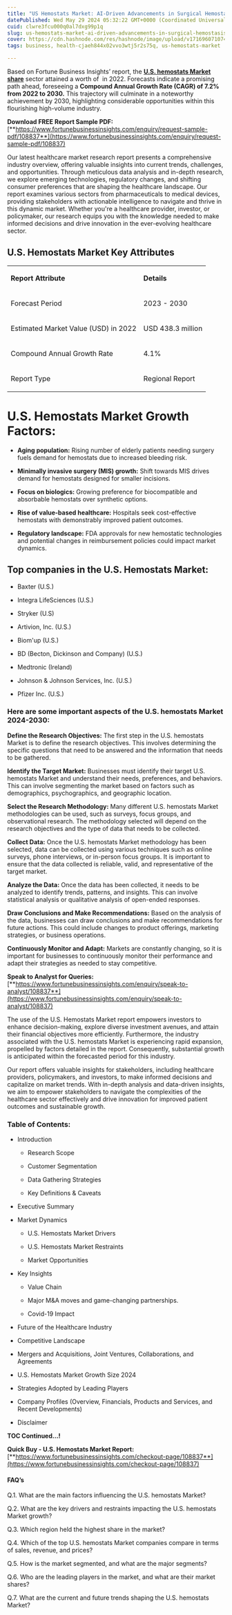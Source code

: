```yaml
---
title: "US Hemostats Market: AI-Driven Advancements in Surgical Hemostasis"
datePublished: Wed May 29 2024 05:32:22 GMT+0000 (Coordinated Universal Time)
cuid: clwre3fcu000q0al7dxg99p1q
slug: us-hemostats-market-ai-driven-advancements-in-surgical-hemostasis
cover: https://cdn.hashnode.com/res/hashnode/image/upload/v1716960710744/3947deb5-86f9-405b-b6c8-1e514bcf5af7.webp
tags: business, health-cjaeh844x02vvo3wtj5r2s75q, us-hemostats-market

---
```


Based on Fortune Business Insights’ report, the [**U.S. hemostats Market share**](https://www.fortunebusinessinsights.com/u-s-hemostats-market-108837) sector attained a worth of  in 2022. Forecasts indicate a promising path ahead, foreseeing a **Compound Annual Growth Rate (CAGR) of 7.2% from 2022 to 2030.** This trajectory will culminate in a noteworthy achievement by 2030, highlighting considerable opportunities within this flourishing high-volume industry.

**Download FREE Report Sample PDF:** [**https://www.fortunebusinessinsights.com/enquiry/request-sample-pdf/108837**](https://www.fortunebusinessinsights.com/enquiry/request-sample-pdf/108837)

Our latest healthcare market research report presents a comprehensive industry overview, offering valuable insights into current trends, challenges, and opportunities. Through meticulous data analysis and in-depth research, we explore emerging technologies, regulatory changes, and shifting consumer preferences that are shaping the healthcare landscape. Our report examines various sectors from pharmaceuticals to medical devices, providing stakeholders with actionable intelligence to navigate and thrive in this dynamic market. Whether you're a healthcare provider, investor, or policymaker, our research equips you with the knowledge needed to make informed decisions and drive innovation in the ever-evolving healthcare sector.

## **U.S. Hemostats Market Key Attributes**

<table><tbody><tr><td colspan="1" rowspan="1"><p><strong>Report Attribute</strong></p></td><td colspan="1" rowspan="1"><p><strong>Details</strong></p></td></tr><tr><td colspan="1" rowspan="1"><p>Forecast Period</p></td><td colspan="1" rowspan="1"><p>2023 - 2030</p></td></tr><tr><td colspan="1" rowspan="1"><p>Estimated Market Value (USD) in&nbsp;2022</p></td><td colspan="1" rowspan="1"><p>USD 438.3 million</p></td></tr><tr><td colspan="1" rowspan="1"><p>Compound Annual Growth Rate</p></td><td colspan="1" rowspan="1"><p>4.1%</p></td></tr><tr><td colspan="1" rowspan="1"><p>Report Type</p></td><td colspan="1" rowspan="1"><p>Regional Report</p></td></tr></tbody></table>

# U.S. Hemostats Market Growth Factors:

* **Aging population:** Rising number of elderly patients needing surgery fuels demand for hemostats due to increased bleeding risk.
    
* **Minimally invasive surgery (MIS) growth:** Shift towards MIS drives demand for hemostats designed for smaller incisions.
    
* **Focus on biologics:** Growing preference for biocompatible and absorbable hemostats over synthetic options.
    
* **Rise of value-based healthcare:** Hospitals seek cost-effective hemostats with demonstrably improved patient outcomes.
    
* **Regulatory landscape:** FDA approvals for new hemostatic technologies and potential changes in reimbursement policies could impact market dynamics.
    

## **Top companies in the U.S. Hemostats Market:**

* Baxter (U.S.)
    
* Integra LifeSciences (U.S.)
    
* Stryker (U.S)
    
* Artivion, Inc. (U.S.)
    
* Biom'up (U.S.)
    
* BD (Becton, Dickinson and Company) (U.S.)
    
* Medtronic (Ireland)
    
* Johnson & Johnson Services, Inc. (U.S.)
    
* Pfizer Inc. (U.S.)
    

### **Here are some important aspects of the U.S. hemostats Market 2024-2030:**

**Define the Research Objectives:** The first step in the U.S. hemostats Market is to define the research objectives. This involves determining the specific questions that need to be answered and the information that needs to be gathered.

**Identify the Target Market:** Businesses must identify their target U.S. hemostats Market and understand their needs, preferences, and behaviors. This can involve segmenting the market based on factors such as demographics, psychographics, and geographic location.

**Select the Research Methodology:** Many different U.S. hemostats Market methodologies can be used, such as surveys, focus groups, and observational research. The methodology selected will depend on the research objectives and the type of data that needs to be collected.

**Collect Data:** Once the U.S. hemostats Market methodology has been selected, data can be collected using various techniques such as online surveys, phone interviews, or in-person focus groups. It is important to ensure that the data collected is reliable, valid, and representative of the target market.

**Analyze the Data:** Once the data has been collected, it needs to be analyzed to identify trends, patterns, and insights. This can involve statistical analysis or qualitative analysis of open-ended responses.

**Draw Conclusions and Make Recommendations:** Based on the analysis of the data, businesses can draw conclusions and make recommendations for future actions. This could include changes to product offerings, marketing strategies, or business operations.

**Continuously Monitor and Adapt:** Markets are constantly changing, so it is important for businesses to continuously monitor their performance and adapt their strategies as needed to stay competitive.

**Speak to Analyst for Queries:** [**https://www.fortunebusinessinsights.com/enquiry/speak-to-analyst/108837**](https://www.fortunebusinessinsights.com/enquiry/speak-to-analyst/108837)

The use of the U.S. Hemostats Market report empowers investors to enhance decision-making, explore diverse investment avenues, and attain their financial objectives more efficiently. Furthermore, the industry associated with the U.S. hemostats Market is experiencing rapid expansion, propelled by factors detailed in the report. Consequently, substantial growth is anticipated within the forecasted period for this industry.

Our report offers valuable insights for stakeholders, including healthcare providers, policymakers, and investors, to make informed decisions and capitalize on market trends. With in-depth analysis and data-driven insights, we aim to empower stakeholders to navigate the complexities of the healthcare sector effectively and drive innovation for improved patient outcomes and sustainable growth.

### **Table of Contents:**

* Introduction
    
    * Research Scope
        
    * Customer Segmentation
        
    * Data Gathering Strategies
        
    * Key Definitions & Caveats
        
* Executive Summary
    
* Market Dynamics
    
    * U.S. Hemostats Market Drivers
        
    * U.S. Hemostats Market Restraints
        
    * Market Opportunities
        
* Key Insights
    
    * Value Chain
        
    * Major M&A moves and game-changing partnerships.
        
    * Covid-19 Impact
        
* Future of the Healthcare Industry
    
* Competitive Landscape
    
* Mergers and Acquisitions, Joint Ventures, Collaborations, and Agreements
    
* U.S. Hemostats Market Growth Size 2024
    
* Strategies Adopted by Leading Players
    
* Company Profiles (Overview, Financials, Products and Services, and Recent Developments)
    
* Disclaimer
    

**TOC Continued…!**

**Quick Buy - U.S. Hemostats Market Report:** [**https://www.fortunebusinessinsights.com/checkout-page/108837**](https://www.fortunebusinessinsights.com/checkout-page/108837)

#### **FAQ’s**

Q.1. What are the main factors influencing the U.S. hemostats Market?

Q.2. What are the key drivers and restraints impacting the U.S. hemostats Market growth?

Q.3. Which region held the highest share in the market?

Q.4. Which of the top U.S. hemostats Market companies compare in terms of sales, revenue, and prices?

Q.5. How is the market segmented, and what are the major segments?

Q.6. Who are the leading players in the market, and what are their market shares?

Q.7. What are the current and future trends shaping the U.S. hemostats Market?
